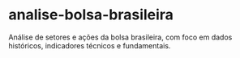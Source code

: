 # analise-bolsa-brasileira
Análise de setores e ações da bolsa brasileira, com foco em dados históricos, indicadores técnicos e fundamentais.
